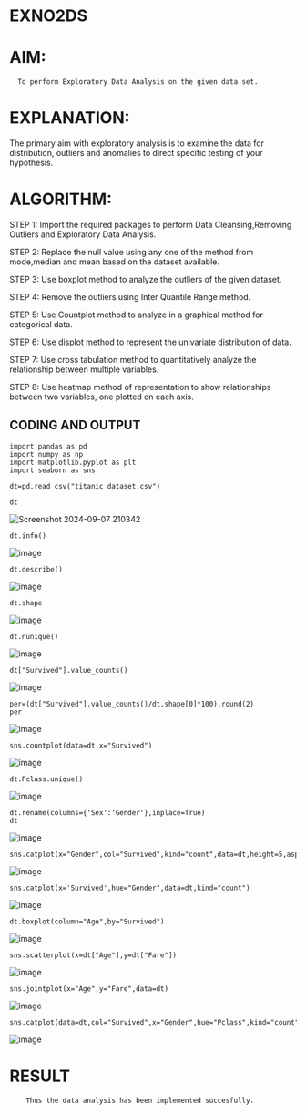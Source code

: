 # EXNO2DS
# AIM:
      To perform Exploratory Data Analysis on the given data set.
      
# EXPLANATION:
  The primary aim with exploratory analysis is to examine the data for distribution, outliers and anomalies to direct specific testing of your hypothesis.
  
# ALGORITHM:
STEP 1: Import the required packages to perform Data Cleansing,Removing Outliers and Exploratory Data Analysis.

STEP 2: Replace the null value using any one of the method from mode,median and mean based on the dataset available.

STEP 3: Use boxplot method to analyze the outliers of the given dataset.

STEP 4: Remove the outliers using Inter Quantile Range method.

STEP 5: Use Countplot method to analyze in a graphical method for categorical data.

STEP 6: Use displot method to represent the univariate distribution of data.

STEP 7: Use cross tabulation method to quantitatively analyze the relationship between multiple variables.

STEP 8: Use heatmap method of representation to show relationships between two variables, one plotted on each axis.

## CODING AND OUTPUT
```
import pandas as pd
import numpy as np
import matplotlib.pyplot as plt
import seaborn as sns
```
```
dt=pd.read_csv("titanic_dataset.csv")
```

```
dt
```
![Screenshot 2024-09-07 210342](https://github.com/user-attachments/assets/2bc226e4-f7dc-451d-9512-4327ff8fe352)

```
dt.info()
```
![image](https://github.com/user-attachments/assets/3551f060-46dd-4317-b38b-156d12ac62c7)

```
dt.describe()
```
![image](https://github.com/user-attachments/assets/e06d043a-00e7-4b08-ad17-5c38a25c1875)

```
dt.shape
```
![image](https://github.com/user-attachments/assets/b89af2a2-6365-4eb6-8e4f-4f4adbc0498f)
```
dt.nunique()
```
![image](https://github.com/user-attachments/assets/43214f4a-3f06-4745-a95e-58ee67459b24)
```
dt["Survived"].value_counts()
```
![image](https://github.com/user-attachments/assets/e54b778a-3c59-40ec-8a25-fd7c48e3f897)
```
per=(dt["Survived"].value_counts()/dt.shape[0]*100).round(2)
per
```
![image](https://github.com/user-attachments/assets/a2195874-a680-4607-bc94-f3743790da49)
```
sns.countplot(data=dt,x="Survived")
```
![image](https://github.com/user-attachments/assets/a30da629-e518-4c8e-a23c-4ec819cbb40d)
```
dt.Pclass.unique()
```
![image](https://github.com/user-attachments/assets/c0d3156b-8bdf-44a5-bac9-b7b562b18bde)
```
dt.rename(columns={'Sex':'Gender'},inplace=True)
dt
```

![image](https://github.com/user-attachments/assets/14cfb01e-2719-41b2-ba8e-e22f31c45c06)
```
sns.catplot(x="Gender",col="Survived",kind="count",data=dt,height=5,aspect=.7)
```

![image](https://github.com/user-attachments/assets/9a2553f5-ce2a-441b-97e6-cd095a2c8b3b)
```
sns.catplot(x='Survived',hue="Gender",data=dt,kind="count")
```

![image](https://github.com/user-attachments/assets/6a94796e-c22a-4275-90fa-6ae8b1578cb3)
```
dt.boxplot(column="Age",by="Survived")
```

![image](https://github.com/user-attachments/assets/651196ff-89c8-4719-b150-dcfaed081386)
```
sns.scatterplot(x=dt["Age"],y=dt["Fare"])
```

![image](https://github.com/user-attachments/assets/9d5fedc1-7d37-47ca-a439-6d66c92284e5)
```
sns.jointplot(x="Age",y="Fare",data=dt)
```

![image](https://github.com/user-attachments/assets/105633c8-7363-420b-a4fb-d46d5b64afe2)
```
sns.catplot(data=dt,col="Survived",x="Gender",hue="Pclass",kind="count")
```

![image](https://github.com/user-attachments/assets/4b4f0e63-00e2-4206-8b19-4aff6e8ac8de)

# RESULT
        Thus the data analysis has been implemented succesfully.
